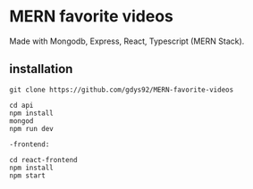 # MERN favorite videos

Made with Mongodb, Express, React, Typescript (MERN Stack).

## installation
```
git clone https://github.com/gdys92/MERN-favorite-videos

cd api
npm install
mongod
npm run dev

-frontend:

cd react-frontend
npm install
npm start

```

